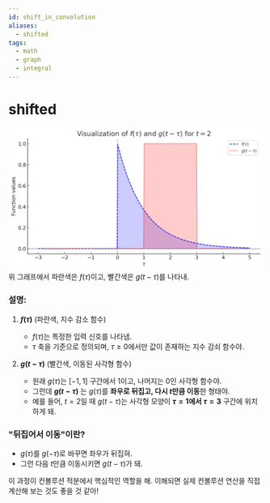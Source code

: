 ```yaml
---
id: shift_in_convolution
aliases:
  - shifted
tags:
  - math
  - graph
  - integral
---
```


# shifted
![convolution.png](assets/imgs/convolution.png)
위 그래프에서 파란색은 $f(\tau)$이고, 빨간색은 $g(t - \tau)$를 나타내.  

### **설명:**
1. **$f(\tau)$** (파란색, 지수 감소 함수)  
   - $f(\tau)$는 특정한 입력 신호를 나타냄.  
   - $\tau$ 축을 기준으로 정의되며, $\tau \geq 0$에서만 값이 존재하는 지수 감쇠 함수야.  

2. **$g(t - \tau)$** (빨간색, 이동된 사각형 함수)  
   - 원래 $g(\tau)$는 $[-1, 1]$ 구간에서 1이고, 나머지는 0인 사각형 함수야.  
   - 그런데 **$g(t - \tau)$** 는 $g(\tau)$를 **좌우로 뒤집고, 다시 $t$만큼 이동**한 형태야.  
   - 예를 들어, $t = 2$일 때 $g(t - \tau)$는 사각형 모양이 **$\tau = 1$에서 $\tau = 3$** 구간에 위치하게 돼.  

### **"뒤집어서 이동"이란?**
- $g(\tau)$를 $g(-\tau)$로 바꾸면 좌우가 뒤집혀.
- 그런 다음 $t$만큼 이동시키면 $g(t - \tau)$가 돼.

이 과정이 컨볼루션 적분에서 핵심적인 역할을 해. 이해되면 실제 컨볼루션 연산을 직접 계산해 보는 것도 좋을 것 같아!
